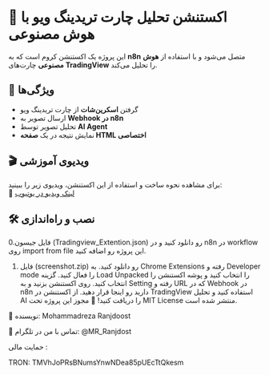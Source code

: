# 📌 اکستنشن تحلیل چارت تریدینگ ویو با هوش مصنوعی  

این پروژه یک اکستنشن کروم است که به **n8n** متصل می‌شود و با استفاده از **هوش مصنوعی** چارت‌های **TradingView** را تحلیل می‌کند.  

## 🚀 ویژگی‌ها  
- گرفتن **اسکرین‌شات** از چارت تریدینگ ویو  
- ارسال تصویر به **Webhook در n8n**  
- تحلیل تصویر توسط **AI Agent**  
- نمایش نتیجه در یک **صفحه HTML اختصاصی**  

## 🎬 ویدیوی آموزشی  
برای مشاهده نحوه ساخت و استفاده از این اکستنشن، ویدیوی زیر را ببینید:  
🔗 [لینک ویدیو در یوتیوب](https://www.youtube.com/watch?v=ZzQOR93VVCU&list=PLVEs0W-dLsDEmO1HwGI4bTTEGoXdiYKHG&index=4)  

## 🛠️ نصب و راه‌اندازی  
0.فایل جیسون (Tradingview_Extention.json) رو دانلود کنید و در n8n در workflow روی import from file این پروژه رو اضافه کنید.

1. فایل (screenshot.zip) رو دانلود کنید.
به Chrome Extensions رفته و Developer mode را فعال کنید.
گزینه Load Unpacked را انتخاب کنید و پوشه اکستنشن را انتخاب کنید.
روی اکستنشن بزنید و به Setting رفته و URL که در Webhook در n8n دارید رو اینجا قرار دهید.
از اکستنشن در TradingView استفاده کنید و تحلیل AI را دریافت کنید!
📜 مجوز
این پروژه تحت MIT License منتشر شده است.


📌 نویسنده: Mohammadreza Ranjdoost

📌 تماس با من در تلگرام: @MR_Ranjdost

حمایت مالی : 

TRON: TMVhJoPRsBNumsYnwNDea85pUEcTtQkesm
